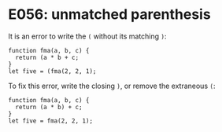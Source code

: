 # E056: unmatched parenthesis

It is an error to write the `(` without its matching `)`:

    function fma(a, b, c) {
      return (a * b + c;
    }
    let five = (fma(2, 2, 1);

To fix this error, write the closing `)`, or remove the extraneous `(`:

    function fma(a, b, c) {
      return (a * b) + c;
    }
    let five = fma(2, 2, 1);
